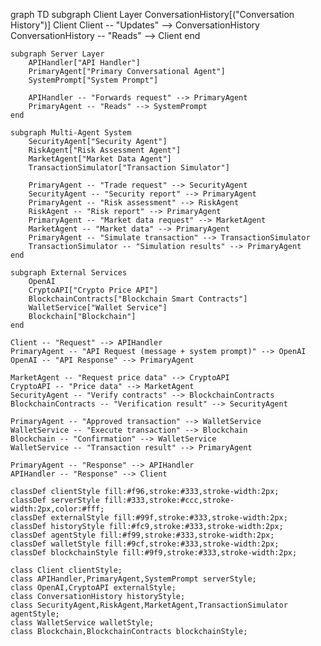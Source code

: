 graph TD
    subgraph Client Layer
        ConversationHistory[("Conversation History")]
        Client
        Client -- "Updates" --> ConversationHistory
        ConversationHistory -- "Reads" --> Client
    end

    subgraph Server Layer
        APIHandler["API Handler"]
        PrimaryAgent["Primary Conversational Agent"]
        SystemPrompt["System Prompt"]
        
        APIHandler -- "Forwards request" --> PrimaryAgent
        PrimaryAgent -- "Reads" --> SystemPrompt
    end

    subgraph Multi-Agent System
        SecurityAgent["Security Agent"]
        RiskAgent["Risk Assessment Agent"]
        MarketAgent["Market Data Agent"]
        TransactionSimulator["Transaction Simulator"]
        
        PrimaryAgent -- "Trade request" --> SecurityAgent
        SecurityAgent -- "Security report" --> PrimaryAgent
        PrimaryAgent -- "Risk assessment" --> RiskAgent
        RiskAgent -- "Risk report" --> PrimaryAgent
        PrimaryAgent -- "Market data request" --> MarketAgent
        MarketAgent -- "Market data" --> PrimaryAgent
        PrimaryAgent -- "Simulate transaction" --> TransactionSimulator
        TransactionSimulator -- "Simulation results" --> PrimaryAgent
    end

    subgraph External Services
        OpenAI
        CryptoAPI["Crypto Price API"]
        BlockchainContracts["Blockchain Smart Contracts"]
        WalletService["Wallet Service"]
        Blockchain["Blockchain"]
    end

    Client -- "Request" --> APIHandler
    PrimaryAgent -- "API Request (message + system prompt)" --> OpenAI
    OpenAI -- "API Response" --> PrimaryAgent
    
    MarketAgent -- "Request price data" --> CryptoAPI
    CryptoAPI -- "Price data" --> MarketAgent
    SecurityAgent -- "Verify contracts" --> BlockchainContracts
    BlockchainContracts -- "Verification result" --> SecurityAgent
    
    PrimaryAgent -- "Approved transaction" --> WalletService
    WalletService -- "Execute transaction" --> Blockchain
    Blockchain -- "Confirmation" --> WalletService
    WalletService -- "Transaction result" --> PrimaryAgent
    
    PrimaryAgent -- "Response" --> APIHandler
    APIHandler -- "Response" --> Client

    classDef clientStyle fill:#f96,stroke:#333,stroke-width:2px;
    classDef serverStyle fill:#333,stroke:#ccc,stroke-width:2px,color:#fff;
    classDef externalStyle fill:#99f,stroke:#333,stroke-width:2px;
    classDef historyStyle fill:#fc9,stroke:#333,stroke-width:2px;
    classDef agentStyle fill:#f99,stroke:#333,stroke-width:2px;
    classDef walletStyle fill:#9cf,stroke:#333,stroke-width:2px;
    classDef blockchainStyle fill:#9f9,stroke:#333,stroke-width:2px;

    class Client clientStyle;
    class APIHandler,PrimaryAgent,SystemPrompt serverStyle;
    class OpenAI,CryptoAPI externalStyle;
    class ConversationHistory historyStyle;
    class SecurityAgent,RiskAgent,MarketAgent,TransactionSimulator agentStyle;
    class WalletService walletStyle;
    class Blockchain,BlockchainContracts blockchainStyle; 